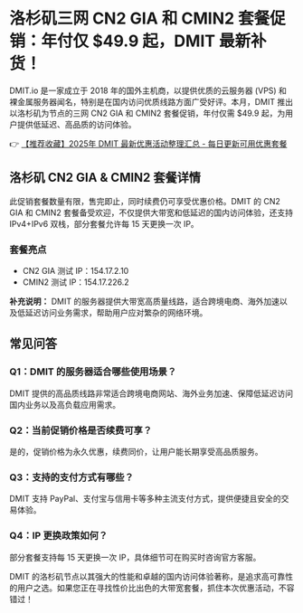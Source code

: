 # 洛杉矶三网 CN2 GIA 和 CMIN2 套餐促销：年付仅 $49.9 起，DMIT 最新补货！

DMIT.io 是一家成立于 2018 年的国外主机商，以提供优质的云服务器 (VPS) 和裸金属服务器闻名，特别是在国内访问优质线路方面广受好评。本月，DMIT 推出以洛杉矶为节点的三网 CN2 GIA 和 CMIN2 套餐促销，年付仅需 $49.9 起，为用户提供低延迟、高品质的访问体验。

👉 [【推荐收藏】2025年 DMIT 最新优惠活动整理汇总 - 每日更新可用优惠套餐](https://bit.ly/dmit_coupon)

## 洛杉矶 CN2 GIA & CMIN2 套餐详情

此促销套餐数量有限，售完即止，同时续费仍可享受优惠价格。DMIT 的 CN2 GIA 和 CMIN2 套餐备受欢迎，不仅提供大带宽和低延迟的国内访问体验，还支持 IPv4+IPv6 双栈，部分套餐允许每 15 天更换一次 IP。

### **套餐亮点**
- CN2 GIA 测试 IP：154.17.2.10  
- CMIN2 测试 IP：154.17.226.2  

**补充说明：** DMIT 的服务器提供大带宽高质量线路，适合跨境电商、海外加速以及低延迟访问业务需求，帮助用户应对繁杂的网络环境。

## 常见问答

### Q1：DMIT 的服务器适合哪些使用场景？
DMIT 提供的高品质线路非常适合跨境电商网站、海外业务加速、保障低延迟访问国内业务以及高负载应用需求。

### Q2：当前促销价格是否续费可享？
是的，促销价格为永久优惠，续费同价，让用户能长期享受高品质服务。

### Q3：支持的支付方式有哪些？
DMIT 支持 PayPal、支付宝与信用卡等多种主流支付方式，提供便捷且安全的交易体验。

### Q4：IP 更换政策如何？
部分套餐支持每 15 天更换一次 IP，具体细节可在购买时咨询官方客服。

DMIT 的洛杉矶节点以其强大的性能和卓越的国内访问体验著称，是追求高可靠性的用户之选。如果您正在寻找性价比出色的大带宽套餐，抓住本次优惠活动，不容错过！